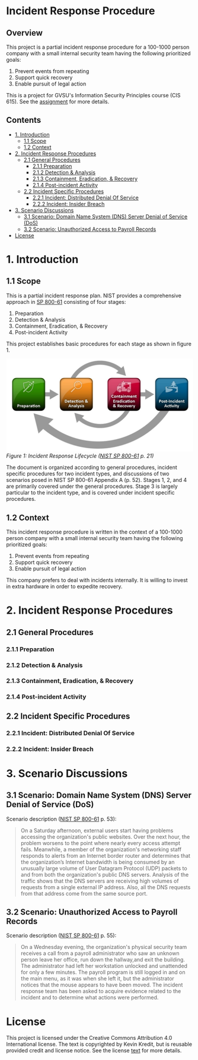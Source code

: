 
# Incident Response Procedure <!-- omit in toc -->

## Overview <!-- omit in toc -->

This project is a partial incident response procedure for a 100-1000 person company with a small
internal security team having the following prioritized goals:

1. Prevent events from repeating
2. Support quick recovery
3. Enable pursuit of legal action

This is a project for GVSU's Information Security Principles course (CIS 615). See the
[assignment](Assignment.md) for more details.

## Contents <!-- omit in toc -->

- [1. Introduction](#1-introduction)
  - [1.1 Scope](#11-scope)
  - [1.2 Context](#12-context)
- [2. Incident Response Procedures](#2-incident-response-procedures)
  - [2.1 General Procedures](#21-general-procedures)
    - [2.1.1 Preparation](#211-preparation)
    - [2.1.2 Detection & Analysis](#212-detection--analysis)
    - [2.1.3 Containment, Eradication, & Recovery](#213-containment-eradication--recovery)
    - [2.1.4 Post-incident Activity](#214-post-incident-activity)
  - [2.2 Incident Specific Procedures](#22-incident-specific-procedures)
    - [2.2.1 Incident: Distributed Denial Of Service](#221-incident-distributed-denial-of-service)
    - [2.2.2 Incident: Insider Breach](#222-incident-insider-breach)
- [3. Scenario Discussions](#3-scenario-discussions)
  - [3.1 Scenario: Domain Name System (DNS) Server Denial of Service (DoS)](#31-scenario-domain-name-system-dns-server-denial-of-service-dos)
  - [3.2 Scenario: Unauthorized Access to Payroll Records](#32-scenario-unauthorized-access-to-payroll-records)
- [License](#license)

# 1. Introduction

## 1.1 Scope

This is a partial incident response plan. NIST provides a comprehensive approach in [SP
800-61](https://nvlpubs.nist.gov/nistpubs/SpecialPublications/NIST.SP.800-61r2.pdf) consisting of
four stages:

1. Preparation
2. Detection & Analysis
3. Containment, Eradication, & Recovery
4. Post-incident Activity

This project establishes basic procedures for each stage as shown in figure 1.

![Incident Response Lifecycle](images/Incident_Response_Lifecycle.png)  
*Figure 1: Incident Response Lifecycle ([NIST SP
800-61](https://nvlpubs.nist.gov/nistpubs/SpecialPublications/NIST.SP.800-61r2.pdf) p. 21)*

The document is organized according to general procedures, incident specific procedures for two
incident types, and discussions of two scenarios posed in NIST SP 800-61 Appendix A (p. 52). Stages
1, 2, and 4 are primarily covered under the general procedures. Stage 3 is largely particular to the
incident type, and is covered under incident specific procedures.

## 1.2 Context

This incident response procedure is written in the context of a 100-1000 person company with a small
internal security team having the following prioritized goals:

1. Prevent events from repeating
2. Support quick recovery
3. Enable pursuit of legal action

This company prefers to deal with incidents internally. It is willing to invest in extra hardware in
order to expedite recovery.

# 2. Incident Response Procedures

<!--
1. Preparation
   - Internal and external contact information is gathered
   - A centralized logging service is established
   - Backups for critical systems are updated monthly and stored for one year
   - An issue tracking system is established
   - Dedicated forensics workstations are prepared
   - Bootable images and clean application installation files are available on removable media
2. Detection & Analysis
   - The organization has some capacity to monitor logs and detect precursors and indicators
   - Incidents are documented immediately
   - Incidents are triaged according to functional impact, integrity impact, and recoverability
3. Containment, Eradication, & Recovery
   - TBD
4. Post-incident Activity
   - TBD
-->

## 2.1 General Procedures

### 2.1.1 Preparation

### 2.1.2 Detection & Analysis

### 2.1.3 Containment, Eradication, & Recovery

### 2.1.4 Post-incident Activity

## 2.2 Incident Specific Procedures

### 2.2.1 Incident: Distributed Denial Of Service

### 2.2.2 Incident: Insider Breach

# 3. Scenario Discussions

## 3.1 Scenario: Domain Name System (DNS) Server Denial of Service (DoS)

Scenario description ([NIST SP
800-61](https://nvlpubs.nist.gov/nistpubs/SpecialPublications/NIST.SP.800-61r2.pdf) p. 53):

> On a Saturday afternoon, external users start having problems accessing the organization's public
websites. Over the next hour, the problem worsens to the point where nearly every access attempt
fails. Meanwhile, a member of the organization's networking staff responds to alerts from an
Internet border router and determines that the organization’s Internet bandwidth is being consumed
by an unusually large volume of User Datagram Protocol (UDP) packets to and from both the
organization's public DNS servers. Analysis of the traffic shows that the DNS servers are receiving
high volumes of requests from a single external IP address. Also, all the DNS requests from that
address come from the same source port.

## 3.2 Scenario: Unauthorized Access to Payroll Records

Scenario description ([NIST SP
800-61](https://nvlpubs.nist.gov/nistpubs/SpecialPublications/NIST.SP.800-61r2.pdf) p. 55):

> On a Wednesday evening, the organization's physical security team receives a call from a payroll
administrator who saw an unknown person leave her office, run down the hallway,and exit the
building. The administrator had left her workstation unlocked and unattended for only a few minutes.
The payroll program is still logged in and on the main menu, as it was when she left it, but the
administrator notices that the mouse appears to have been moved. The incident response team has been
asked to acquire evidence related to the incident and to determine what actions were performed.

# License

This project is licensed under the Creative Commons Attribution 4.0 International license. The text
is copyrighted by Kevin Kredit, but is reusable provided credit and license notice. See the license
[text](LICENSE) for more details.
